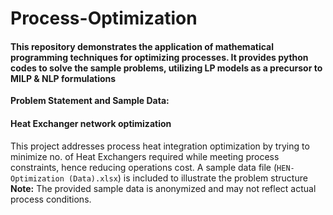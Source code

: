 # Process-Optimization
#### This repository demonstrates the application of mathematical programming techniques for optimizing processes. It provides python codes to solve the sample problems, utilizing LP models as a precursor to MILP & NLP formulations
**Problem Statement and Sample Data:**
#### Heat Exchanger network optimization
This project addresses process heat integration optimization by trying to minimize no. of Heat Exchangers required while meeting process constraints, hence reducing operations cost. A sample data file (`HEN-Optimization (Data).xlsx`) is included to illustrate the problem structure
**Note:** The provided sample data is anonymized and may not reflect actual process conditions.


